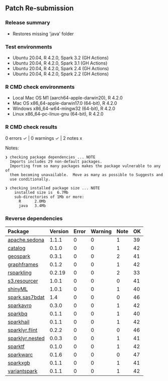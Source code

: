 ## Patch Re-submission

### Release summary

- Restores missing 'java' folder 
  
### Test environments

- Ubuntu 20.04, R 4.2.0, Spark 3.2 (GH Actions)
- Ubuntu 20.04, R 4.2.0, Spark 3.1 (GH Actions)
- Ubuntu 20.04, R 4.2.0, Spark 2.4 (GH Actions)
- Ubuntu 20.04, R 4.2.0, Spark 2.2 (GH Actions)
  
### R CMD check environments

- Local Mac OS M1 (aarch64-apple-darwin20), R 4.2.0
- Mac OS x86_64-apple-darwin17.0 (64-bit), R 4.2.0
- Windows  x86_64-w64-mingw32 (64-bit), R 4.2.0
- Linux x86_64-pc-linux-gnu (64-bit), R 4.2.0


### R CMD check results

0 errors ✓ | 0 warnings ✓ | 2 notes x

Notes:

```
❯ checking package dependencies ... NOTE
  Imports includes 29 non-default packages.
  Importing from so many packages makes the package vulnerable to any of
  them becoming unavailable.  Move as many as possible to Suggests and
  use conditionally.

❯ checking installed package size ... NOTE
    installed size is  6.7Mb
    sub-directories of 1Mb or more:
      R      2.0Mb
      java   3.4Mb
```

### Reverse dependencies

|Package|Version|Error|Warning|Note|OK|
|:---|:---|:---|:---|:---|:---|
|[apache.sedona](#apache.sedona)|1.1.1|0|0|1|39|
|[catalog](#catalog)|0.1.0|0|0|1|42|
|[geospark](#geospark)|0.3.1|0|0|2|41|
|[graphframes](#graphframes)|0.1.2|0|0|1|42|
|[rsparkling](#rsparkling)|0.2.19|0|0|2|33|
|[s3.resourcer](#s3.resourcer)|1.0.1|0|0|0|41|
|[shinyML](#shinyML)|1.0.1|0|0|1|40|
|[spark.sas7bdat](#spark.sas7bdat)|1.4|0|0|0|46|
|[sparkavro](#sparkavro)|0.3.0|0|0|1|42|
|[sparkbq](#sparkbq)|0.1.1|0|0|1|40|
|[sparkhail](#sparkhail)|0.1.1|0|0|1|42|
|[sparklyr.flint](#sparklyr.flint)|0.2.2|0|0|0|46|
|[sparklyr.nested](#sparklyr.nested)|0.0.3|0|0|1|41|
|[sparktf](#sparktf)|0.1.0|0|0|1|42|
|[sparkwarc](#sparkwarc)|0.1.6|0|0|0|47|
|[sparkxgb](#sparkxgb)|0.1.1|0|0|1|41|
|[variantspark](#variantspark)|0.1.1|0|0|1|42|
